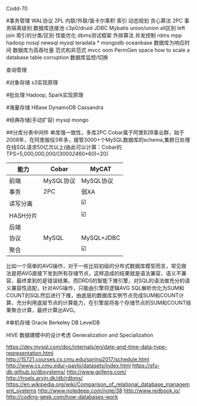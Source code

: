Codd-70

#事务管理 
WAL协议
2PL
内联/外联/笛卡尔乘积
索引
动态规划
贪心算法
2PC
事务隔离级别
数据库连接池
c3p0/druid
JDBC
Mybatis
union/union all区别
left join
索引的分类/区别
性能优化
dbms测试框架
外排算法
并发控制
rdms mpp hadoop nosql newsql
mysql teradata \* mongodb oceanbase
数据库为响应时间
数据库为高吞吐量
范式和非范式
mvcc
oom PermGen space
how to scale a database
table corruption
数据库监控/切换

查询管理

#对象存储
s3实现原理

#批处理
Hadoop, Spark实现原理

#海量存储
HBase
DynamoDB
Cassandra

#经典存储(手动扩容)
mysql
mongo

##分库分表中间件
单库强一致性，多库2PC
Cobar属于阿里B2B事业群，始于2008年，在阿里服役3年多，接管3000+个MySQL数据库的schema,集群日处理在线SQL请求50亿次以上(由此可以计算：Cobar的TPS=5,000,000,000/(3000*24*60*60)=20)

|能力|Cobar|MyCAT|
| ---- | ---- | ---- |
|前端|MySQL协议|MySQL协议|
|事务|2PC|弱XA|
|读写分离||:ballot_box_with_check:|
|HASH分片||:ballot_box_with_check:|
|后端|||
|协议|MySQL|MySQL+JDBC|
|聚合||:ballot_box_with_check:|

比如一个简单的AVG操作，对于一些比较初级的分布式数据库模型而言，常见做法是把AVG直接下发到所有存储节点，这样造成的结果就是语法兼容，语义不兼容，最终拿到的是错误结果。而DRDS的智能下推引擎，对SQL的语法做充分的语义兼容性适配，针对AVG操作，只能由引擎将逻辑AVG SQL解析优化为SUM和COUNT的SQL然后进行下推，由底层的数据库实例节点完成SUM和COUNT计算，充分利用底层节点的计算能力，在引擎层将各个存储节点的SUM和COUNT结果聚合计算，最终计算出AVG。



#单机存储
Oracle Berkeley DB
LevelDB

HIVE
数据建模中的设计考虑
Generalization and Specialization



https://dev.mysql.com/doc/internals/en/date-and-time-data-type-representation.html
http://15721.courses.cs.cmu.edu/spring2017/schedule.html
http://www.cs.cmu.edu/~pavlo/datasets/index.html
https://sfu-db.github.io/dbsystems/
http://www.gpfeng.com/
http://troels.arvin.dk/db/rdbms/
https://en.wikipedia.org/wiki/Comparison_of_relational_database_management_systems
http://www.notedeep.com/note/38
http://www.redbook.io/
http://coding-geek.com/how-databases-work

